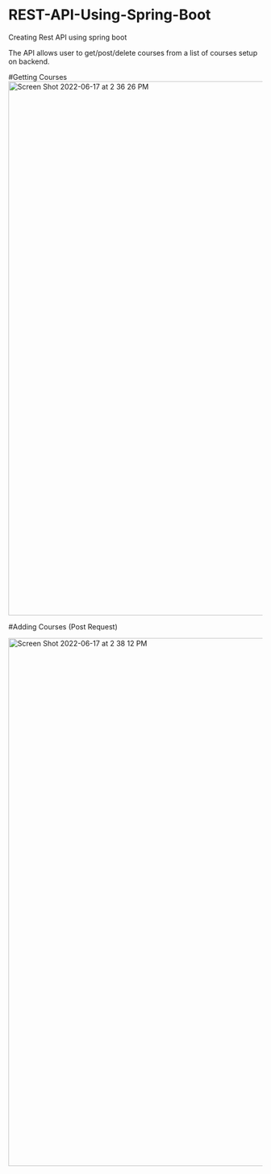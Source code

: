 # REST-API-Using-Spring-Boot

Creating Rest API using spring boot


The API allows user to get/post/delete courses from a list of courses setup on backend. 


#Getting Courses 
<img width="1059" alt="Screen Shot 2022-06-17 at 2 36 26 PM" src="https://user-images.githubusercontent.com/46352532/174357945-5269df84-df65-4bbd-b4de-cb04376899e5.png">

#Adding Courses (Post Request)

<img width="1047" alt="Screen Shot 2022-06-17 at 2 38 12 PM" src="https://user-images.githubusercontent.com/46352532/174358343-679ce8d3-8a92-4ce3-aa60-b643367b4da9.png">
